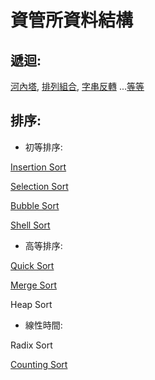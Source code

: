 # 資管所資料結構

## 遞迴:
[河內塔](https://github.com/ttiverson3/Data-Structure/blob/master/recursive/Hanoi.java),
[排列組合](https://github.com/ttiverson3/Data-Structure/blob/master/recursive/Permutation.java),
[字串反轉](https://github.com/ttiverson3/Data-Structure/blob/master/recursive/StringReverse.c)
...[等等](https://github.com/ttiverson3/Data-Structure/tree/master/recursive)

## 排序:
* 初等排序:

[Insertion Sort](https://github.com/ttiverson3/Data-Structure/blob/master/Sort/InsertionSort.java)

[Selection Sort](https://github.com/ttiverson3/Data-Structure/blob/master/Sort/SelectionSort.java)

[Bubble Sort](https://github.com/ttiverson3/Data-Structure/blob/master/Sort/BubbleSort.java)

[Shell Sort](https://github.com/ttiverson3/Data-Structure/blob/master/Sort/ShellSort.java)

* 高等排序:

[Quick Sort](https://github.com/ttiverson3/Data-Structure/blob/master/Sort/QuickSort.java)

[Merge Sort](https://github.com/ttiverson3/Data-Structure/blob/master/Sort/MergeSort.java)

Heap Sort

* 線性時間:

Radix Sort

[Counting Sort]()

